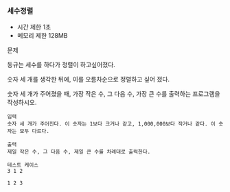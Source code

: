 ### 세수정렬
- 시간 제한 1초
- 메모리 제한 128MB

문제

동규는 세수를 하다가 정렬이 하고싶어졌다.

숫자 세 개를 생각한 뒤에, 이를 오름차순으로 정렬하고 싶어 졌다.

숫자 세 개가 주어졌을 때, 가장 작은 수, 그 다음 수, 가장 큰 수를 출력하는 프로그램을 작성하시오.
```
입력
숫자 세 개가 주어진다. 이 숫자는 1보다 크거나 같고, 1,000,000보다 작거나 같다. 이 숫자는 모두 다르다.

출력
제일 작은 수, 그 다음 수, 제일 큰 수를 차례대로 출력한다.

테스트 케이스
3 1 2

1 2 3
```
